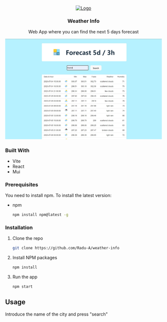 <!-- PROJECT LOGO -->
<br />
<div align="center">
  <a href="https://github.com/github_username/repo_name">
    <img src="images/logo.png" alt="Logo" width="80" height="80">
  </a>

<h3 align="center">Weather Info</h3>

  <p align="center">
    Web App where you can find the next 5 days forecast
  </p>
</div>

![](./src/assets/screenshots/screenshot-weather-info.jpg)

### Built With

- Vite
- React
- Mui

### Prerequisites

You need to install npm. To install the latest version:

- npm
  ```sh
  npm install npm@latest -g
  ```

### Installation

1. Clone the repo
   ```sh
   git clone https://github.com/Radu-A/weather-info
   ```
2. Install NPM packages
   ```sh
   npm install
   ```
3. Run the app
   ```js
   npm start
   ```

## Usage

Introduce the name of the city and press "search"

